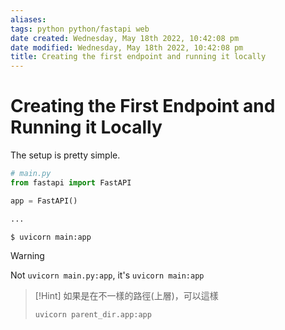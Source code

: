 ```yaml
---
aliases: 
tags: python python/fastapi web 
date created: Wednesday, May 18th 2022, 10:42:08 pm
date modified: Wednesday, May 18th 2022, 10:42:08 pm
title: Creating the first endpoint and running it locally
---
```


# Creating the First Endpoint and Running it Locally

The setup is pretty simple.

```python
# main.py
from fastapi import FastAPI

app = FastAPI()

...
```

```bash
$ uvicorn main:app
```

> [!Warning]
> Not `uvicorn main.py:app`, it's `uvicorn main:app`

> [!Hint]
> 如果是在不一樣的路徑(上層)，可以這樣
> ```shell
> uvicorn parent_dir.app:app
> ```
>

